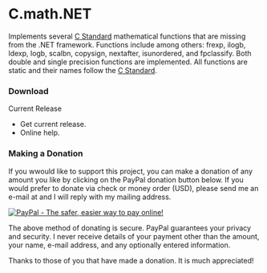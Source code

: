 # C.math.NET
Implements several [C Standard](http://en.cppreference.com/w/c/numeric/math) mathematical
functions that are missing from the .NET framework.
Functions include among others: frexp, ilogb, ldexp, logb, scalbn, copysign, nextafter,
isunordered, and fpclassify. Both double and single precision functions are implemented.
All functions are static and their names follow the
[C Standard](http://en.cppreference.com/w/c/numeric/math).

### Download

Current Release

- Get current  release.
- Online help.

### Making a Donation

If you wwould like to support this project, you can make a donation of any amount you like by
clicking on the PayPal donation button below.
If you would prefer to donate via check or money order (USD), please send me an e-mail at
and I will reply with my mailing address.

<a href="https://www.paypal.com/cgi-bin/webscr?cmd=_s-xclick&hosted_button_id=WUQ6Q2QC8EVDA"><img src="https://www.paypalobjects.com/en_US/i/btn/btn_donate_LG.gif" border="0" alt="PayPal - The safer, easier way to pay online!"></a>

The above method of donating is secure. PayPal guarantees your privacy and security.
I never receive details of your payment other than the amount, your name, e-mail address,
and any optionally entered information.

Thanks to those of you that have made a donation. It is much appreciated!

